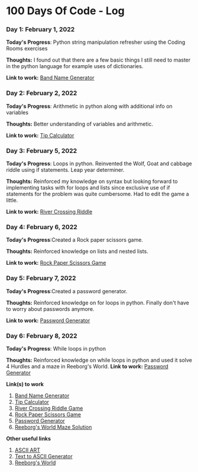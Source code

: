 # 100 Days Of Code - Log

### Day 1: February 1, 2022


**Today's Progress**: Python string manipulation refresher using the Coding Rooms exercises

**Thoughts:** I found out that there are a few basic things I still need to master in the python language for example uses of dictionaries. 

**Link to work:** [Band Name Generator](https://github.com/LCherop/100-days-of-code/blob/master/100-days-of-Python/BandNameGen.py)

### Day 2: February 2, 2022


**Today's Progress**: Arithmetic in python along with additional info  on variables

**Thoughts:** Better understanding of variables and arithmetic. 

**Link to work:** [Tip Calculator](https://github.com/LCherop/100-days-of-code/blob/master/100-days-of-Python/tip_calculator.py)

### Day 3: February 5, 2022


**Today's Progress**: Loops in python. Reinvented the Wolf, Goat and cabbage riddle using if statements. Leap year determiner.

**Thoughts:** Reinforced my knowledge on syntax but looking forward to implementing tasks with for loops and lists since exclusive use of if statements for the problem was quite cumbersome. Had to edit the game a little.

**Link to work:** [River Crossing Riddle](https://github.com/LCherop/100-days-of-code/blob/master/100-days-of-Python/river_riddle.py)

### Day 4: February 6, 2022


**Today's Progress**:Created a Rock paper scissors game.

**Thoughts:**  Reinforced knowledge on lists and nested lists. 

**Link to work:** [Rock Paper Scissors Game](https://github.com/LCherop/100-days-of-code/blob/master/100-days-of-Python/rock_paper_sci.py)

### Day 5: February 7, 2022


**Today's Progress**:Created a password generator.

**Thoughts:**  Reinforced knowledge on for loops in python. Finally don't have to worry about passwords anymore.

**Link to work:** [Password Generator](https://github.com/LCherop/100-days-of-code/blob/master/100-days-of-Python/passwordGenerator.py)

### Day 6: February 8, 2022


**Today's Progress**: While loops in python

**Thoughts:**  Reinforced knowledge on while loops in python and used it solve 4 Hurdles and a maze in Reeborg's World. 
**Link to work:** [Password Generator](https://github.com/LCherop/100-days-of-code/blob/master/100-days-of-Python/passwordGenerator.py)



**Link(s) to work**
1. [Band Name Generator](https://github.com/LCherop/100-days-of-code/blob/master/100-days-of-Python/BandNameGen.py)
2. [Tip Calculator](https://github.com/LCherop/100-days-of-code/blob/master/100-days-of-Python/tip_calculator.py)
3. [River Crossing Riddle Game](https://github.com/LCherop/100-days-of-code/blob/master/100-days-of-Python/river_riddle.py)
4. [Rock Paper Scissors Game](https://github.com/LCherop/100-days-of-code/blob/master/100-days-of-Python/rock_paper_sci.py)
5. [Password Generator](https://github.com/LCherop/100-days-of-code/blob/master/100-days-of-Python/passwordGenerator.py)
6. [Reeborg's World Maze Solution](https://reeborg.ca/reeborg.html?lang=en&mode=python&menu=worlds%2Fmenus%2Freeborg_intro_en.json&name=Maze&url=worlds%2Ftutorial_en%2Fmaze1.json)


**Other useful links**
1. [ASCII ART](https://ascii.co.uk/art)
2. [Text to ASCII Generator](https://patorjk.com/software/taag/#p=display&f=Epic&t=IT%20'S%20%20A%20%20%20DRAW)
3. [Reeborg's World](https://reeborg.ca/index_en.html)

